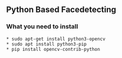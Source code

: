 ## Python Based Facedetecting 

### What you need to install
    * sudo apt-get install python3-opencv
    * sudo apt install python3-pip
    * pip install opencv-contrib-python 
